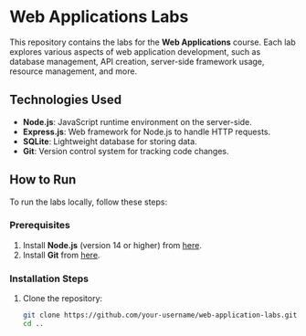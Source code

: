 # Web Applications Labs

This repository contains the labs for the **Web Applications** course. Each lab explores various aspects of web application development, such as database management, API creation, server-side framework usage, resource management, and more.

## Technologies Used

- **Node.js**: JavaScript runtime environment on the server-side.
- **Express.js**: Web framework for Node.js to handle HTTP requests.
- **SQLite**: Lightweight database for storing data.
- **Git**: Version control system for tracking code changes.

## How to Run

To run the labs locally, follow these steps:

### Prerequisites

1. Install **Node.js** (version 14 or higher) from [here](https://nodejs.org/).
2. Install **Git** from [here](https://git-scm.com/).

### Installation Steps

1. Clone the repository:

   ```bash
   git clone https://github.com/your-username/web-application-labs.git
   cd ..
